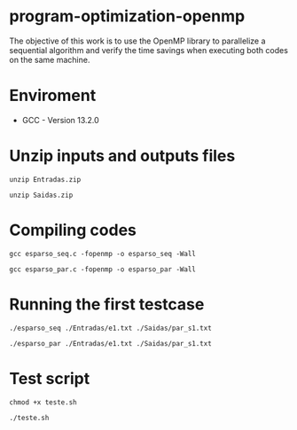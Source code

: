 # program-optimization-openmp
The objective of this work is to use the OpenMP library to parallelize a sequential algorithm and verify the time savings when executing both codes on the same machine.

# Enviroment
- GCC - Version 13.2.0

# Unzip inputs and outputs files
```console
unzip Entradas.zip
```
```console
unzip Saidas.zip
```

# Compiling codes
```console
gcc esparso_seq.c -fopenmp -o esparso_seq -Wall
```

```console
gcc esparso_par.c -fopenmp -o esparso_par -Wall
```

# Running the first testcase
```console
./esparso_seq ./Entradas/e1.txt ./Saidas/par_s1.txt
```
```console
./esparso_par ./Entradas/e1.txt ./Saidas/par_s1.txt
```

# Test script
```console
chmod +x teste.sh
```

```console
./teste.sh
```

